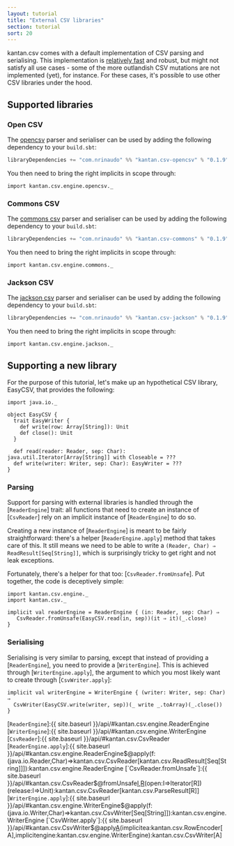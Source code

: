 ```yaml
---
layout: tutorial
title: "External CSV libraries"
section: tutorial
sort: 20
---
```

kantan.csv comes with a default implementation of CSV parsing and serialising. This implementation is
[relatively fast](benchmarks.html) and robust, but might not satisfy all use cases - some of the more outlandish CSV
mutations are not implemented (yet), for instance. For these cases, it's possible to use other CSV libraries under the
hood.

## Supported libraries

### Open CSV

The [opencsv] parser and serialiser can be used by adding the following dependency to your `build.sbt`:
 
```scala
libraryDependencies += "com.nrinaudo" %% "kantan.csv-opencsv" % "0.1.9"
```

You then need to bring the right implicits in scope through:

```tut:silent
import kantan.csv.engine.opencsv._
```

### Commons CSV

The [commons csv] parser and serialiser can be used by adding the following dependency to your `build.sbt`:
 
```scala
libraryDependencies += "com.nrinaudo" %% "kantan.csv-commons" % "0.1.9"
```

You then need to bring the right implicits in scope through:

```tut:silent
import kantan.csv.engine.commons._
```
 
### Jackson CSV

The [jackson csv] parser and serialiser can be used by adding the following dependency to your `build.sbt`:
 
```scala
libraryDependencies += "com.nrinaudo" %% "kantan.csv-jackson" % "0.1.9"
```

You then need to bring the right implicits in scope through:

```tut:silent
import kantan.csv.engine.jackson._
```

## Supporting a new library

For the purpose of this tutorial, let's make up an hypothetical CSV library, EasyCSV, that provides the following:
 
```tut:silent
import java.io._

object EasyCSV {
  trait EasyWriter {
    def write(row: Array[String]): Unit
    def close(): Unit
  }

  def read(reader: Reader, sep: Char): java.util.Iterator[Array[String]] with Closeable = ???
  def write(writer: Writer, sep: Char): EasyWriter = ???
}
```


### Parsing

Support for parsing with external libraries is handled through the [`ReaderEngine`] trait: all functions that need
to create an instance of [`CsvReader`] rely on an implicit instance of [`ReaderEngine`] to do so.

Creating a new instance of [`ReaderEngine`] is meant to be fairly straightforward: there's a helper
[`ReaderEngine.apply`] method that takes care of this. It still means we need to be able to write a
`(Reader, Char) ⇒ ReadResult[Seq[String]]`, which is surprisingly tricky to get right and not leak exceptions.

Fortunately, there's a helper for that too: [`CsvReader.fromUnsafe`]. Put together, the code is deceptively simple: 

```tut:silent
import kantan.csv.engine._
import kantan.csv._

implicit val readerEngine = ReaderEngine { (in: Reader, sep: Char) ⇒
   CsvReader.fromUnsafe(EasyCSV.read(in, sep))(it ⇒ it)(_.close)
}
```

### Serialising

Serialising is very similar to parsing, except that instead of providing a [`ReaderEngine`], you need to provide a
[`WriterEngine`]. This is achieved through [`WriterEngine.apply`], the argument to which you most likely want to create
through [`CsvWriter.apply`]: 

```tut:silent
implicit val writerEngine = WriterEngine { (writer: Writer, sep: Char) ⇒
  CsvWriter(EasyCSV.write(writer, sep))(_ write _.toArray)(_.close())
}
```
 



[commons csv]:https://commons.apache.org/proper/commons-csv/
[jackson csv]:https://github.com/FasterXML/jackson-dataformat-csv
[opencsv]:http://opencsv.sourceforge.net
[`ReaderEngine`]:{{ site.baseurl }}/api/#kantan.csv.engine.ReaderEngine
[`WriterEngine`]:{{ site.baseurl }}/api/#kantan.csv.engine.WriterEngine
[`CsvReader`]:{{ site.baseurl }}/api/#kantan.csv.CsvReader
[`ReaderEngine.apply`]:{{ site.baseurl }}/api/#kantan.csv.engine.ReaderEngine$@apply(f:(java.io.Reader,Char)=>kantan.csv.CsvReader[kantan.csv.ReadResult[Seq[String]]]):kantan.csv.engine.ReaderEngine
[`CsvReader.fromUnsafe`]:{{ site.baseurl }}/api/#kantan.csv.CsvReader$@fromUnsafe[I,R](in:I)(open:I=>Iterator[R])(release:I=>Unit):kantan.csv.CsvReader[kantan.csv.ParseResult[R]]
[`WriterEngine.apply`]:{{ site.baseurl }}/api/#kantan.csv.engine.WriterEngine$@apply(f:(java.io.Writer,Char)=>kantan.csv.CsvWriter[Seq[String]]):kantan.csv.engine.WriterEngine
[`CsvWriter.apply`]:{{ site.baseurl }}/api/#kantan.csv.CsvWriter$@apply[A](writer:java.io.Writer,separator:Char,header:Seq[String])(implicitea:kantan.csv.RowEncoder[A],implicitengine:kantan.csv.engine.WriterEngine):kantan.csv.CsvWriter[A]